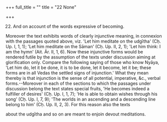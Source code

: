 +++
full_title = ""
title = "22 None"

+++


22. And on account of the words expressive of becoming.

Moreover the text exhibits words of clearly injunctive meaning, in connexion with the passages quoted above, viz. 'Let him meditate on the udgītha' (Cḥ. Up. I, 1, 1); 'Let him meditate on the Sāman' (Cḥ. Up. II, 2, 1); 'Let him think: I am the hymn' (Ait. Ār. II, 1, 6). Now these injunctive forms would be rendered futile by the assumption of the texts under discussion aiming at glorification only. Compare the following saying of those who know Nyāya, 'Let him do, let it be done, it is to be done, let it become, let it be; these forms are in all Vedas the settled signs of injunction.' What they mean thereby is that injunction is the sense of all potential, imperative, &c., verbal forms.--Moreover in each of the sections to which the passages under discussion belong the text states special fruits, 'He becomes indeed a fulfiller of desires' (Cḥ. Up. I, 1, 7); 'He is able to obtain wishes through his song' (Cḥ. Up. I, 7, 9); 'The worlds in an ascending and a descending line belong to him' (Cḥ. Up. II, 2, 3). For this reason also the texts

about the udgītha and so on are meant to enjoin devout meditations.

